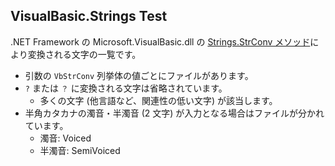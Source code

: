## VisualBasic.Strings Test
.NET Framework の Microsoft.VisualBasic.dll の [Strings.StrConv メソッド](https://docs.microsoft.com/dotnet/api/microsoft.visualbasic.strings.strconv)により変換される文字の一覧です。

- 引数の `VbStrConv` 列挙体の値ごとにファイルがあります。
- `?` または `？` に変換される文字は省略されています。
  - 多くの文字 (他言語など、関連性の低い文字) が該当します。
- 半角カタカナの濁音・半濁音 (2 文字) が入力となる場合はファイルが分かれています。
  - 濁音: Voiced
  - 半濁音: SemiVoiced
